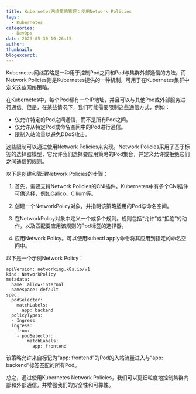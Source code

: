 ```yaml
---
title: Kubernetes网络策略管理：使用Network Policies
tags:
  - Kubernetes
categories:
  - DevOps
date: 2023-05-30 10:26:15
author:
thumbnail:
blogexcerpt:
---
```

Kubernetes网络策略是一种用于控制Pod之间和Pod与集群外部通信的方法。而Network Policies则是Kubernetes提供的一种机制，可用于在Kubernetes集群中定义这些网络策略。

在Kubernetes中，每个Pod都有一个IP地址，并且可以与其他Pod或外部服务进行通信。但是，在某些情况下，我们可能需要限制这些通信方式，例如：

- 仅允许特定的Pod之间通信，而不是所有Pod之间。
- 仅允许从特定Pod或命名空间中的Pod进行通信。
- 限制入站流量以避免DDoS攻击。

这些限制可以通过使用Network Policies来实现。Network Policies采用了基于标签的选择器模型，它允许我们选择要应用策略的Pod集合，并定义允许或拒绝它们之间通信的规则。

以下是创建和管理Network Policies的步骤：

1. 首先，需要支持Network Policies的CNI插件。Kubernetes中有多个CNI插件可供选择，例如Calico、Cilium等。

2. 创建一个NetworkPolicy对象，并指明该策略适用的Pod与命名空间。

3. 在NetworkPolicy对象中定义一个或多个规则。规则包括“允许”或“拒绝”的动作，以及匹配要应用该规则的Pod标签的选择器。

4. 应用Network Policy。可以使用kubectl apply命令将其应用到指定的命名空间中。

以下是一个示例Network Policy：

```
apiVersion: networking.k8s.io/v1
kind: NetworkPolicy
metadata:
  name: allow-internal
  namespace: default
spec:
  podSelector:
    matchLabels:
      app: backend
  policyTypes:
  - Ingress
  ingress:
  - from:
    - podSelector:
        matchLabels:
          app: frontend
```

该策略允许来自标记为“app: frontend”的Pod的入站流量进入与“app: backend”标签匹配的所有Pod。

总之，通过使用Kubernetes Network Policies，我们可以更细粒度地控制集群内部和外部通信，并增强我们的安全性和可靠性。
